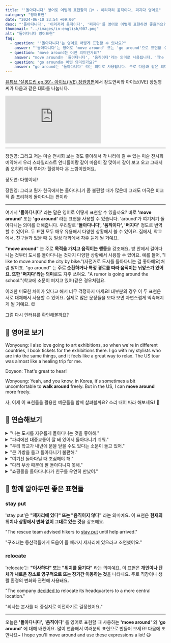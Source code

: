 ```yaml
---
title: "'돌아다니다' 영어로 어떻게 표현할까 🚶‍♂️ - 이리저리 움직이다, 퍼지다 영어로"
category: "영어표현"
date: "2024-06-10 23:54 +09:00"
desc: "'돌아다니다', '이리저리 움직이다', '퍼지다'를 영어로 어떻게 표현하면 좋을까요? '한국에서는 돌아다니기 불편하지만, 미국에서는 비교적 자유롭게 돌아다닐 수 있어요' 등을 영어로 표현하는 법을 배워봅시다. 다양한 예문을 통해서 연습하고 본인의 표현으로 만들어 보세요."
thumbnail: "../images/in-english/007.png"
alt: "돌아다니다 영어표현"
faq:
  - question: "'돌아다니다'는 영어로 어떻게 표현할 수 있나요?"
    answer: "'돌아다니다'는 영어로 'move around' 또는 'go around'으로 표현할 수 있습니다. 이 표현들은 여기저기 돌아다니는 행위를 나타냅니다. 예를 들어, 'I like to move around the city on weekends'는 '주말에 도시를 돌아다니는 것을 좋아해'라는 의미입니다."
  - question: "move around는 어떤 의미인가요?"
    answer: "move around는 '돌아다니다', '움직이다'라는 의미로 사용됩니다. 'The children can move around freely in the playground' (아이들은 놀이터에서 자유롭게 돌아다닐 수 있어요)"
  - question: "go around는 어떤 의미인가요?"
    answer: "go around는 '돌아다니다' 라는 의미로 사용됩니다. 주로 다음과 같은 의미를 나타냅니다: 'We went around the city to see the sights' (우리는 관광지를 보기 위해 도시를 돌아다녔어요)"
---
```


[유튜브 '살롱드립 ep.39'- 아이브(IVE) 장원영편](https://www.youtube.com/watch?v=DilSsgN8OFY&t=361)에서 장도연씨와 아이브(IVE) 장원영씨가 다음과 같은 대화를 나눕니다.

<iframe class="youtube" src="https://www.youtube.com/embed/DilSsgN8OFY?si=t-Ry2ExliupajlpZ&amp;start=361" title="YouTube video player" frameborder="0" allow="accelerometer; autoplay; clipboard-write; encrypted-media; gyroscope; picture-in-picture; web-share" referrerpolicy="strict-origin-when-cross-origin" allowfullscreen></iframe>

---

장원영: 그리고 저는 미술 전시회 보는 것도 좋아해서 각 나라에 갈 수 있는 미술 전시회 예약해서 우리 스타일리스트 언니들이랑 같이 마음이 잘 맞아서 같이 보고 오고 그래서 좀 오히려 미국 투어가 힐링하다 온 느낌이었어요.

장도연: 다행이네!

장원영: 그리고 뭔가 한국에서는 돌아다니기 좀 불편할 때가 많은데 그래도 미국은 비교적 좀 프리하게 돌아다니는 편이라

---

<script async src="https://pagead2.googlesyndication.com/pagead/js/adsbygoogle.js?client=ca-pub-1465612013356152"
     crossorigin="anonymous"></script>
<!-- engple-horizontal-ad -->

<div 
  data-inline-banner="🎉 새해에는 스픽 AI와 함께 영어 공부하자" 
  data-inline-banner-subtext="설날 특별 할인으로 60%할인 + 추가 7만원 할인! (~2/3)" 
  data-inline-banner-link="https://app.usespeak.com/kr-ko/sale/kr-affiliate-special/?ref=engple-inline"
  data-inline-banner-caption="해당 링크를 통해 구매시 일정액의 수수료를 지급받습니다.">
</div>

여기서 **'돌아다니다'** 라는 말은 영어로 어떻게 표현할 수 있을까요? 바로 **'move around'** 또는 **'go around'** 라는 표현을 사용할 수 있습니다. 'around'가 여기저기 돌아다니는 의미를 더해줍니다. 우리말로 **'돌아다니다', '움직이다', '퍼지다'** 정도로 번역할 수 있어요. 두 표현 모두 매우 유용해서 다양한 상황에서 쓸 수 있어요. 집에서, 학교에서, 친구들과 있을 때 등 일상 대화에서 자주 듣게 될 거예요.

**"move around"** 는 주로 **목적을 가지고 움직이는 행동**을 강조해요. 방 안에서 걸어다니는 것부터 도시를 돌아다니는 것까지 다양한 상황에서 사용할 수 있어요. 예를 들어, "I like to move around the city by bike."(자전거로 도시를 돌아다니는 걸 좋아해요)처럼 말이죠. "go around" 는 **주로 순환하거나 특정 경로를 따라 움직이는 뉘앙스가 있어요. 또한 '퍼지다'라는 의미**로도 자주 쓰여요. "A rumor is going around the school."(학교에 소문이 퍼지고 있어)같은 경우처럼요.

이러한 미묘한 차이가 있다고 해서 너무 걱정하지 마세요! 대부분의 경우 이 두 표현은 서로 대체해서 사용할 수 있어요. 실제로 많은 문장들을 보다 보면 자연스럽게 익숙해지게 될 거예요. 😊

그럼 다시 인터뷰를 확인해볼까요?

## 📖 영어로 보기

Wonyoung: I also love going to art exhibitions, so when we're in different countries, I book tickets for the exhibitions there. I go with my stylists who are into the same things, and it feels like a great way to relax. The US tour was almost like a healing trip for me.

Doyeon: That's great to hear!

Wonyoung: Yeah, and you know, in Korea, it's sometimes a bit uncomfortable to **walk around** freely. But in the US, I can **move around** more freely.

자, 이제 이 표현들을 활용한 예문들을 함께 살펴볼까요? 소리 내어 따라 해보세요! 🚀

## 💬 연습해보기

<details>
<summary>"나는 도시를 자유롭게 돌아다니는 것을 좋아해."</summary>
<span>"I love to move around the city freely."</span>
</details>

<details>
<summary>"파리에선 대중교통이 잘 돼 있어서 돌아다니기 쉬워."</summary>
<span>"In Paris, it's easy to go around because of the excellent public transportation."</span>
</details>

<details>
<summary>"우리 학교가 내년에 문을 닫을 수도 있다는 소문이 돌고 있어."</summary>
<span>"There's a rumor going around that our school might close next year."</span>
</details>

<details>
<summary>"큰 가방을 들고 돌아다니기 불편해."</summary>
<span>"It's uncomfortable to go around with a big bag."</span>
</details>

<details>
<summary>"여기선 돌아다닐 때 조심해야 해."</summary>
<span>"You have to be careful when moving around here."</span>
</details>

<details>
<summary>"다리 부상 때문에 잘 돌아다니지 못해."</summary>
<span>"I can't move around well because of my leg injury."</span>
</details>

<details>
<summary>"쇼핑몰을 돌아다니다가 친구를 우연히 만났어."</summary>
<span>"I ran into a friend while moving around the mall."</span>
</details>

## 🤝 함께 알아두면 좋은 표현들

### stay put

'stay put'은 **"제자리에 있다" 또는 "움직이지 않다"** 라는 의미예요. 이 표현은 **현재의 위치나 상황에서 변화 없이 그대로 있는 것**을 강조해요.

"The rescue team advised hikers to [stay put](/blog/in-english/119.stay/) until help arrived."

"구조대는 등산객들에게 도움이 올 때까지 제자리에 있으라고 조언했어요."

### relocate

'relocate'는 **"이사하다" 또는 "위치를 옮기다"** 라는 의미예요. 이 표현은 **개인이나 단체가 새로운 장소로 영구적으로 또는 장기간 이동하는 것**을 나타내요. 주로 직장이나 생활 환경의 변화와 관련해 사용돼요.

"The company [decided to](/blog/in-english/062.decide-to/) relocate its headquarters to a more central location."

"회사는 본사를 더 중심지로 이전하기로 결정했어요."

---

오늘은 **'돌아다니다', '움직이다'** 를 영어로 표현할 때 사용하는 **'move around'** 와 **'go around'** 에 대해 배웠어요. 많이 연습해서 여러분의 표현으로 만들어 보세요! 다음에 또 만나요~ I hope you'll move around and use these expressions a lot! 😃
